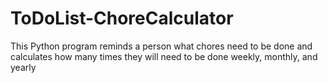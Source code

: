 # ToDoList-ChoreCalculator
This Python program reminds a person what chores need to be done and calculates how many times they will need to be done weekly, monthly, and yearly
